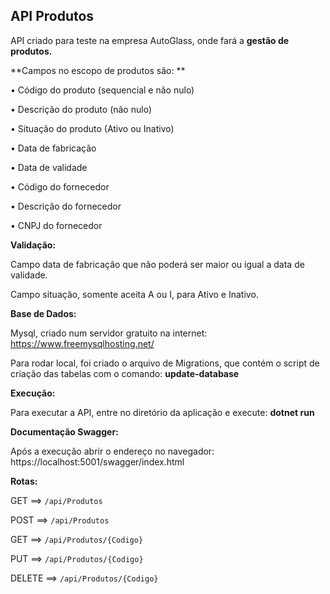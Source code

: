 

## API Produtos

API criado para teste na empresa AutoGlass, onde fará a **gestão de produtos.**



**Campos no escopo de produtos são: **

• Código do produto (sequencial e não nulo) 

• Descrição do produto (não nulo)

• Situação do produto (Ativo ou Inativo)

• Data de fabricação 

• Data de validade 

• Código do fornecedor 

• Descrição do fornecedor 

• CNPJ do fornecedor



**Validação:**

Campo data de fabricação que não poderá ser maior ou igual a data de validade.

Campo situação, somente aceita A ou I, para Ativo e Inativo.



**Base de Dados:**

Mysql, criado num servidor gratuito na internet:  https://www.freemysqlhosting.net/

Para rodar local, foi criado o arquivo de Migrations, que contém o script de criação das tabelas com o comando: **update-database**



**Execução:**

Para executar a API, entre no diretório da aplicação e execute: **dotnet run**



**Documentação Swagger:** 

Após a execução abrir o endereço no navegador: https://localhost:5001/swagger/index.html



**Rotas:**

GET ==> `/api/Produtos`

POST ==> `/api/Produtos`

GET ==> `/api/Produtos/{Codigo}`

PUT ==> `/api/Produtos/{Codigo}`

DELETE ==> `/api/Produtos/{Codigo}`

